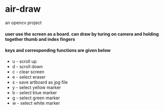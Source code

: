 # air-draw
an opencv project
<h4>user use the screen as a board. can draw by turing on camera and holding together thumb and index fingers</h4>
<h4>keys and corresponding functions are given below</h4>
<ul>
<li>u - scroll up</li>
<li>d - scroll down</li>
<li>c - clear screen</li>
<li>e - select eraser</li>
<li>s - save artboard as jpg file</li>
<li>y - select yellow marker</li>
<li>b - select blue marker</li>
<li>g - select green marker</li>
<li>w - select white marker</li>
</ul>



